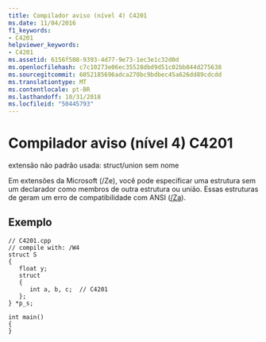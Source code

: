 ```yaml
---
title: Compilador aviso (nível 4) C4201
ms.date: 11/04/2016
f1_keywords:
- C4201
helpviewer_keywords:
- C4201
ms.assetid: 6156f508-9393-4d77-9e73-1ec3e1c32d0d
ms.openlocfilehash: c7c10273e06ec35528dbd9d51c02bb844d275638
ms.sourcegitcommit: 6052185696adca270bc9bdbec45a626dd89cdcdd
ms.translationtype: MT
ms.contentlocale: pt-BR
ms.lasthandoff: 10/31/2018
ms.locfileid: "50445793"
---
```

# <a name="compiler-warning-level-4-c4201"></a>Compilador aviso (nível 4) C4201

extensão não padrão usada: struct/union sem nome

Em extensões da Microsoft (/Ze), você pode especificar uma estrutura sem um declarador como membros de outra estrutura ou união. Essas estruturas de geram um erro de compatibilidade com ANSI ([/Za](../../build/reference/za-ze-disable-language-extensions.md)).

## <a name="example"></a>Exemplo

```
// C4201.cpp
// compile with: /W4
struct S
{
   float y;
   struct
   {
      int a, b, c;  // C4201
   };
} *p_s;

int main()
{
}
```